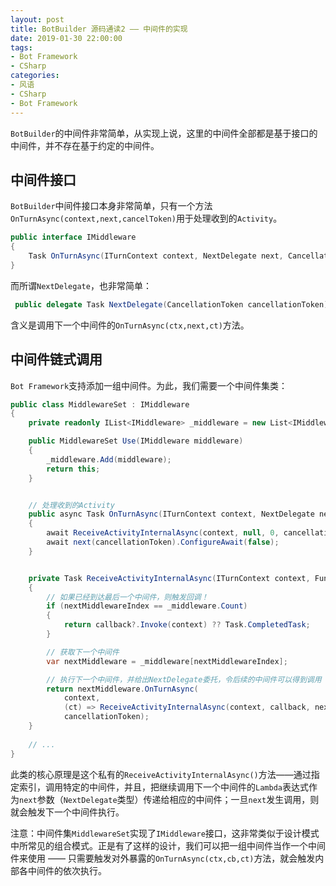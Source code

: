 ```yaml
---
layout: post
title: BotBuilder 源码通读2 —— 中间件的实现
date: 2019-01-30 22:00:00
tags:
- Bot Framework
- CSharp
categories:
- 风语
- CSharp
- Bot Framework
---
```


`BotBuilder`的中间件非常简单，从实现上说，这里的中间件全部都是基于接口的中间件，并不存在基于约定的中间件。

## 中间件接口

`BotBuilder`中间件接口本身非常简单，只有一个方法`OnTurnAsync(context,next,cancelToken)`用于处理收到的`Activity`。

```csharp
public interface IMiddleware
{
    Task OnTurnAsync(ITurnContext context, NextDelegate next, CancellationToken cancellationToken = default(CancellationToken));
}
```

而所谓`NextDelegate`，也非常简单：
```csharp
 public delegate Task NextDelegate(CancellationToken cancellationToken);
```
含义是调用下一个中间件的`OnTurnAsync(ctx,next,ct)`方法。
<!--more-->

## 中间件链式调用

`Bot Framework`支持添加一组中间件。为此，我们需要一个中间件集类：
```csharp
public class MiddlewareSet : IMiddleware
{
    private readonly IList<IMiddleware> _middleware = new List<IMiddleware>();

    public MiddlewareSet Use(IMiddleware middleware)
    {
        _middleware.Add(middleware);
        return this;
    }


    // 处理收到的Activity
    public async Task OnTurnAsync(ITurnContext context, NextDelegate next, CancellationToken cancellationToken)
    {
        await ReceiveActivityInternalAsync(context, null, 0, cancellationToken).ConfigureAwait(false);
        await next(cancellationToken).ConfigureAwait(false);
    }


    private Task ReceiveActivityInternalAsync(ITurnContext context, Func<ITurnContext, Task> callback, int nextMiddlewareIndex, CancellationToken cancellationToken)
    {
        // 如果已经到达最后一个中间件，则触发回调！
        if (nextMiddlewareIndex == _middleware.Count)
        {
            return callback?.Invoke(context) ?? Task.CompletedTask;
        }

        // 获取下一个中间件
        var nextMiddleware = _middleware[nextMiddlewareIndex];

        // 执行下一个中间件，并给出NextDelegate委托，令后续的中间件可以得到调用
        return nextMiddleware.OnTurnAsync(
            context,
            (ct) => ReceiveActivityInternalAsync(context, callback, nextMiddlewareIndex + 1, ct),
            cancellationToken);
    }
    
    // ...
}
```

此类的核心原理是这个私有的`ReceiveActivityInternalAsync()`方法——通过指定索引，调用特定的中间件，并且，把继续调用下一个中间件的`Lambda`表达式作为`next`参数（`NextDelegate`类型）传递给相应的中间件；一旦`next`发生调用，则就会触发下一个中间件执行。

注意：中间件集`MiddlewareSet`实现了`IMiddleware`接口，这非常类似于设计模式中所常见的组合模式。正是有了这样的设计，我们可以把一组中间件当作一个中间件来使用 —— 只需要触发对外暴露的`OnTurnAsync(ctx,cb,ct)`方法，就会触发内部各中间件的依次执行。
